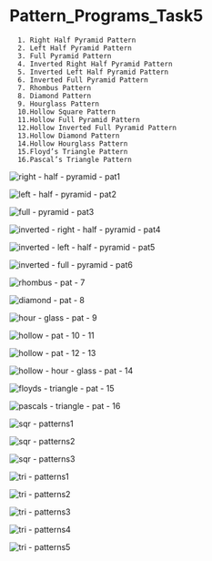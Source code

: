 # Pattern_Programs_Task5

      1. Right Half Pyramid Pattern
      2. Left Half Pyramid Pattern
      3. Full Pyramid Pattern
      4. Inverted Right Half Pyramid Pattern
      5. Inverted Left Half Pyramid Pattern
      6. Inverted Full Pyramid Pattern
      7. Rhombus Pattern
      8. Diamond Pattern
      9. Hourglass Pattern
      10.Hollow Square Pattern
      11.Hollow Full Pyramid Pattern
      12.Hollow Inverted Full Pyramid Pattern
      13.Hollow Diamond Pattern
      14.Hollow Hourglass Pattern
      15.Floyd’s Triangle Pattern
      16.Pascal’s Triangle Pattern
      
  ![right - half - pyramid - pat1](https://github.com/thedevsafaf/some-csharp-pattern-programs-futura-t5/assets/85129653/7a87388d-d459-4316-be4d-59eec70c3cdb)
  
  ![left - half - pyramid - pat2](https://github.com/thedevsafaf/some-csharp-pattern-programs-futura-t5/assets/85129653/7c1e1dbe-dfdb-45a2-af5f-3d48fa8b9b64)
  
  ![full - pyramid - pat3](https://github.com/thedevsafaf/some-csharp-pattern-programs-futura-t5/assets/85129653/f878d2e5-4d8e-48fb-8b4f-81b3ef1d119c)
  
  ![inverted - right - half - pyramid - pat4](https://github.com/thedevsafaf/some-csharp-pattern-programs-futura-t5/assets/85129653/4aa4ae40-6ddc-476a-8b16-0a306646b025)
  
  ![inverted - left - half - pyramid - pat5](https://github.com/thedevsafaf/some-csharp-pattern-programs-futura-t5/assets/85129653/08fa4481-4369-4bd5-a44a-b0afb57d1d98)
  
  ![inverted - full - pyramid - pat6](https://github.com/thedevsafaf/some-csharp-pattern-programs-futura-t5/assets/85129653/ff486325-af14-4bd4-aba9-424ad94f6309)
  
  ![rhombus - pat - 7](https://github.com/thedevsafaf/some-csharp-pattern-programs-futura-t5/assets/85129653/f74b5e67-67ce-4bad-a03a-0604f8a98bb5)
  
  ![diamond - pat - 8](https://github.com/thedevsafaf/some-csharp-pattern-programs-futura-t5/assets/85129653/ac21b302-a169-4014-821c-c574c1065c28)
  
  ![hour - glass - pat - 9](https://github.com/thedevsafaf/some-csharp-pattern-programs-futura-t5/assets/85129653/04cbf838-ada1-44e7-83b8-33f067bc56ed)
  
  ![hollow - pat - 10 - 11](https://github.com/thedevsafaf/some-csharp-pattern-programs-futura-t5/assets/85129653/7ee33782-28ae-4cbf-82bc-1ece1f17253d)
  
  ![hollow - pat - 12 - 13](https://github.com/thedevsafaf/some-csharp-pattern-programs-futura-t5/assets/85129653/81831643-2b01-48ca-a888-a62dcd990afc)
  
  ![hollow - hour - glass - pat - 14](https://github.com/thedevsafaf/some-csharp-pattern-programs-futura-t5/assets/85129653/04468748-b72f-4568-8c7f-93e391f52ee5)
  
  ![floyds - triangle - pat - 15](https://github.com/thedevsafaf/some-csharp-pattern-programs-futura-t5/assets/85129653/70da04d6-bd95-4f35-b2e4-630ca4508754)
  
  ![pascals - triangle - pat - 16](https://github.com/thedevsafaf/some-csharp-pattern-programs-futura-t5/assets/85129653/f0d8240f-5550-40d9-a47f-f8075d3bad9e)
  
  ![sqr - patterns1](https://github.com/thedevsafaf/some-csharp-pattern-programs-futura-t5/assets/85129653/3662c486-3d19-4149-ad43-83901b0d685d)
  
  ![sqr - patterns2](https://github.com/thedevsafaf/some-csharp-pattern-programs-futura-t5/assets/85129653/0895e9a7-4436-444b-a6b3-d248779994c9)
  
  ![sqr - patterns3](https://github.com/thedevsafaf/some-csharp-pattern-programs-futura-t5/assets/85129653/09ffa07a-834c-41cf-90a2-0825dfcd7a8c)
  
  ![tri - patterns1](https://github.com/thedevsafaf/some-csharp-pattern-programs-futura-t5/assets/85129653/8e1a1bad-7169-4ee7-a093-acaae9fcac55)
  
  ![tri - patterns2](https://github.com/thedevsafaf/some-csharp-pattern-programs-futura-t5/assets/85129653/8e454f4b-4387-42f4-8aa2-d4814e38c671)
  
  ![tri - patterns3](https://github.com/thedevsafaf/some-csharp-pattern-programs-futura-t5/assets/85129653/988557ce-842e-4aa3-b1ac-e40f9a6a92ab)
  
  ![tri - patterns4](https://github.com/thedevsafaf/some-csharp-pattern-programs-futura-t5/assets/85129653/5a64e805-24bb-4b51-b423-bed61c0fb2be)
  
  ![tri - patterns5](https://github.com/thedevsafaf/some-csharp-pattern-programs-futura-t5/assets/85129653/c25443b6-e83b-4608-a342-56294ec81a70)
